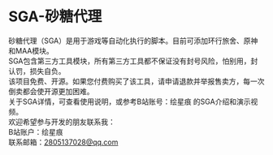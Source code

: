 # SGA-砂糖代理
砂糖代理（SGA）是用于游戏等自动化执行的脚本。目前可添加环行旅舍、原神和MAA模块。  
SGA包含第三方工具模块，所有第三方工具都不保证没有封号风险，怕别用，封认罚，损失自负。  
该项目免费、开源。如果您付费购买了该工具，请申请退款并举报售卖方，每一次倒卖都会使开源更加困难。  
关于SGA详情，可查看使用说明，或参考B站账号：绘星痕 的SGA介绍和演示视频。  
欢迎希望参与开发的朋友联系我：  
B站账户：绘星痕  
联系邮箱：2805137028@qq.com  
